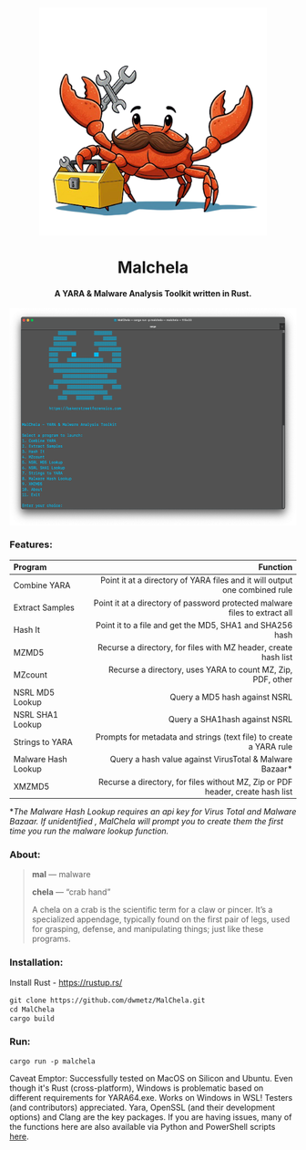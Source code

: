 <div align="center">
 <img style="padding:0;vertical-align:bottom;" height="400" width="400" src="/images/malchela.png"/>
 <p>
  <h1>
   Malchela
  </h1>
  <h4>
      A YARA & Malware Analysis Toolkit written in Rust.
   </h4>
<p>
<p>
 </div>
<div align="center">
  <img style="padding:0;vertical-align:bottom;" height="381" width="554" src="/images/malchela_screenshot.png"/>
  <div align="left">
  <h3>
   Features:
  </h3>

| Program  | Function |
| :-------------------  | ----------: |
| Combine YARA	| Point it at a directory of YARA files and it will output one combined rule|
| Extract Samples | Point it at a directory of password protected malware files to extract all|
| Hash It | Point it to a file and get the MD5, SHA1 and SHA256 hash|
| MZMD5 | Recurse a directory, for files with MZ header, create hash list|
| MZcount | Recurse a directory, uses YARA to count MZ, Zip, PDF, other| 
| NSRL MD5 Lookup | Query a MD5 hash against NSRL|
| NSRL SHA1 Lookup | Query a SHA1hash against NSRL| 
| Strings to YARA | Prompts for metadata and strings (text file) to create a YARA rule|
| Malware Hash Lookup | Query a hash value against VirusTotal & Malware Bazaar*|
| XMZMD5 | Recurse a directory, for files without MZ, Zip or PDF header, create hash list|

**The Malware Hash Lookup requires an api key for Virus Total and Malware Bazaar.  If unidentified , MalChela will prompt you to create them the first time you run the malware lookup function.*


<h3>
   About:
   </h3>

> **mal** — malware</p>
> **chela** — “crab hand”</p>
> A chela on a crab is the scientific term for a claw or pincer. It’s a specialized appendage, typically found on the first pair of legs, used for grasping, defense, and manipulating things;  just like these programs.

<h3>
Installation:
</h3>


Install Rust - https://rustup.rs/</p>

```
git clone https://github.com/dwmetz/MalChela.git
cd MalChela
cargo build
```

<h3>
   Run:
</h3>

```
cargo run -p malchela
```

Caveat Emptor:
Successfully tested on MacOS on Silicon and Ubuntu. Even though it's Rust (cross-platform), Windows is problematic based on different requirements for YARA64.exe. Works on Windows in WSL! Testers (and contributors) appreciated. Yara, OpenSSL (and their development options) and Clang are the key packages. If you are having issues, many of the functions here are also available via Python and PowerShell scripts [here](https://github.com/dwmetz/Toolbox).
